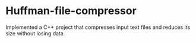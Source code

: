 # Huffman-file-compressor
Implemented a C++ project that compresses input text files and reduces its size without losing data.
